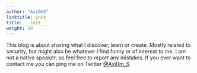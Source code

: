 ```yaml
---
author: "Axi0mS"
linktitle: init
title: __init__
weight: 10
---
```


This blog is about sharing what I discover, learn or create. Mostly related to security, but might also be whatever I find funny or of interest to me.
I am not a native speaker, so feel free to report any mistakes.
If you ever want to contact me you can ping me on Twitter [@Axi0m_S](https://twitter.com/Axi0m_S)
